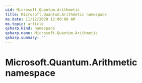 ```yaml
---
uid: Microsoft.Quantum.Arithmetic
title: Microsoft.Quantum.Arithmetic namespace
ms.date: 11/12/2020 12:00:00 AM
ms.topic: article
qsharp.kind: namespace
qsharp.name: Microsoft.Quantum.Arithmetic
qsharp.summary: ''
---
```


# Microsoft.Quantum.Arithmetic namespace



